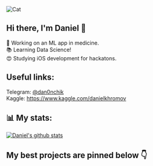 ![Cat](https://i.imgur.com/oWsVNYD.gif)
## Hi there, I'm Daniel 👋
👀 Working on an ML app in medicine.  
📚 Learning Data Science!  
😍 Studying iOS development for hackatons.  
## Useful links:  
Telegram: [@dan0nchik](https://t.me/dan0nchik)  
Kaggle: https://www.kaggle.com/danielkhromov
## 📊 My stats:  
[![Daniel's github stats](https://github-readme-stats.vercel.app/api?username=dan0nchik&count_private=true)](https://github.com/anuraghazra/github-readme-stats)
## My best projects are pinned below 👇
